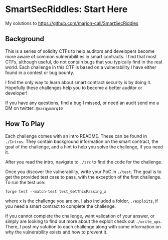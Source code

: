 # SmartSecRiddles: Start Here

My solutions to  https://github.com/marjon-call/SmartSecRiddles

## Background

This is a series of solidity CTFs to help auditors and developers become more aware of common vulnerabilities in smart contracts. I find that most CTFs, although useful, do not contain bugs that you typically find in the real world. Each challenge in this CTF is based on a vulnerability I have either found in a contest or bug bounty. 

I find the only way to learn about smart contract security is by doing it. Hopefully these challenges help you to become a better auditor or developer!

If you have any questions, find a bug I missed, or need an audit send me a DM on twitter: `@marqymarq10`

## How To Play
Each challenge comes with an intro README. These can be found in `./Intros`. They contain background information on the smart contract, the goal of the challenge, and a hint to help you solve the challenge, if you need it.

After you read the intro, navigate to `./src` to find the code for the challenge.

Once you discover the vulnerability, write your PoC in `./test`. The goal is to get the provided test case to pass, with the exception of the first challenge. To run the test use:
```
forge test --match-test test_GetThisPassing_x
```
where x is the challenge you are on.
I also included a folder, `./exploits`, if you need a smart contract to complete the challenge.

If you cannot complete the challenge, want validation of your answer, or simply are looking to find out more about the exploit check out `./write_ups`. There, I post my solution to each challenge along with some information on why the vulnerability exists and how to prevent it.




